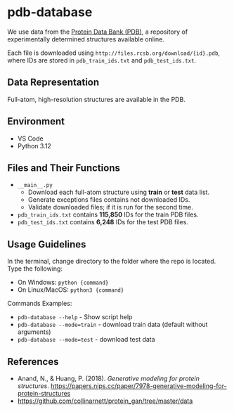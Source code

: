 # pdb-database

We use data from the [Protein Data Bank (PDB)](https://www.rcsb.org/), a repository of experimentally determined structures available online.

Each file is downloaded using `http://files.rcsb.org/download/{id}.pdb`, where IDs are stored in `pdb_train_ids.txt` and `pdb_test_ids.txt`.

## Data Representation

Full-atom, high-resolution structures are available in the PDB.

## Environment

- VS Code
- Python 3.12

## Files and Their Functions

- `__main__.py`
  - Download each full-atom structure using **train** or **test** data list.
  - Generate exceptions files contains not downloaded IDs.
  - Validate downloaded files; if it is run for the second time.
- `pdb_train_ids.txt` contains **115,850** IDs for the train PDB files.
- `pdb_test_ids.txt` contains **6,248** IDs for the test PDB files.

## Usage Guidelines

In the terminal, change directory to the folder where the repo is located. Type the following:
- On Windows: `python {command}`
- On Linux/MacOS: `python3 {command}`

Commands Examples:
- `pdb-database --help` - Show script help
- `pdb-database --mode=train` - download train data (default without arguments)
- `pdb-database --mode=test` - download test data

## References

- Anand, N., & Huang, P. (2018). *Generative modeling for protein structures*. <https://papers.nips.cc/paper/7978-generative-modeling-for-protein-structures>
- <https://github.com/collinarnett/protein_gan/tree/master/data>
